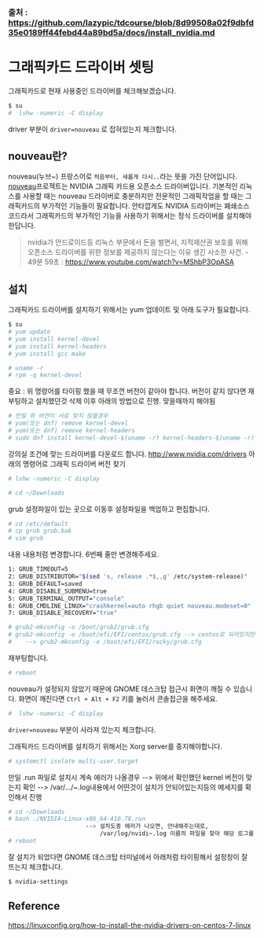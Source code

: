 ### 출처 : https://github.com/lazypic/tdcourse/blob/8d99508a02f9dbfd35e0189ff44febd44a89bd5a/docs/install_nvidia.md

# 그래픽카드 드라이버 셋팅



그래픽카드로 현재 사용중인 드라이버를 체크해보겠습니다.

```bash
$ su
#  lshw -numeric -C display
```

driver 부분이 `driver=nouveau` 로 잡혀있는지 체크합니다.

## nouveau란?

nouveau(누브~) 프랑스어로 `처음부터, 새롭게 다시..`라는 뜻을 가진 단어입니다.
[nouveau](https://nouveau.freedesktop.org/wiki/)프로젝트는 NVIDIA 그래픽 카드용 오픈소스 드라이버입니다. 기본적인 리눅스를 사용할 때는 nouveau 드라이버로 충분하지만 전문적인 그래픽작업을 할 때는 그래픽카드의 부가적인 기능들이 필요합니다. 안타깝게도 NVIDIA 드라이버는 폐쇄소스 코드라서 그래픽카드의 부가적인 기능을 사용하기 위해서는 정식 드라이버를 설치해야 한답니다.

> nvidia가 안드로이드등 리눅스 부문에서 돈을 벌면서, 지적재산권 보호를 위해 오픈소스 드라이버를 위한 정보를 제공하지 않는다는 이유 생긴 사소한 사건. - 49분 59초 : https://www.youtube.com/watch?v=MShbP3OpASA

## 설치

그래픽카드 드라이버를 설치하기 위해서는 yum 업데이트 및 아래 도구가 필요합니다.

```bash
$ su
# yum update
# yum install kernel-devel
# yum install kernel-headers
# yum install gcc make
```


```bash
# uname -r
# rpm -q kernel-devel
```

중요 : 위 명령어를 타이핑 했을 때 무조껀 버전이 같아야 합니다.
버전이 같지 않다면 재부팅하고 설치했던것 삭제 이후 아래의 방법으로 진행. 맞을때까지 해야됨

```bash
# 만일 위 버전이 서로 맞지 않을경우 
# yum(또는 dnf) remove kernel-devel
# yum(또는 dnf) remove kernel-headers
# sudo dnf install kernel-devel-$(uname -r) kernel-headers-$(uname -r)
```


강의실 조건에 맞는 드라이버를 다운로드 합니다.
http://www.nvidia.com/drivers
아래의 명령어로 그래픽 드라이버 버전 찾기
```bash
# lshw -numeric -C display
```

```bash
# cd ~/Downloads
```

grub 설정파일이 있는 곳으로 이동후 설정파일을 백업하고 편집합니다.

```bash
# cd /etc/default
# cp grub grub.bak
# vim grub
```

내용 내용처럼 변경합니다. 6번째 줄만 변경해주세요.

```bash
1: GRUB_TIMEOUT=5
2: GRUB_DISTRIBUTOR="$(sed 's, release .*$,,g' /etc/system-release)"
3: GRUB_DEFAULT=saved
4: GRUB_DISABLE_SUBMENU=true
5: GRUB_TERMINAL_OUTPUT="console"
6: GRUB_CMDLINE_LINUX="crashkernel=auto rhgb quiet nouveau.modeset=0"
7: GRUB_DISABLE_RECOVERY="true"
```

```bash
# grub2-mkconfig -o /boot/grub2/grub.cfg
# grub2-mkconfig -o /boot/efi/EFI/centos/grub.cfg --> centos로 되어있지만 rocky일경우 centos를 rocky로 바꿔서 진행
#    --> grub2-mkconfig -o /boot/efi/EFI/rocky/grub.cfg
```

재부팅합니다.

```bash
# reboot
```

nouveau가 설정되지 않았기 때문에 GNOME 데스크탑 접근시 화면이 깨질 수 있습니다.
화면이 깨진다면 `Ctrl + Alt + F2` 키를 눌러서 콘솔접근을 해주세요.

```bash
#  lshw -numeric -C display
```

`driver=nouveau` 부분이 사라져 있는지 체크합니다.

그래픽카드 드라이버를 설치하기 위해서는 Xorg server를 중지해야합니다.

```bash
# systemctl isolate multi-user.target
```


만일 .run 파일로 설치시 계속 에러가 나올경우
--> 위에서 확인했던 kernel 버전이 맞는지 확인
--> /var/.../~.log내용에서 어떤것이 설치가 안되어있는지등의 메세지를 확인해서 진행
```bash
# cd ~/Downloads
# bash ./NVIDIA-Linux-x86_64-410.78.run   
                      --> 설치도중 에러가 나오면, 안내해주는대로, 
                          /var/log/nvidi~.log 이름의 파일을 찾아 해당 로그를 보고 필요한것을 yum install
# reboot
```

잘 설치가 되었다면 GNOME 데스크탑 터미널에서 아래처럼 타이핑해서 설정창이 잘 뜨는지 체크합니다.

```bash
$ nvidia-settings
```

## Reference

https://linuxconfig.org/how-to-install-the-nvidia-drivers-on-centos-7-linux
